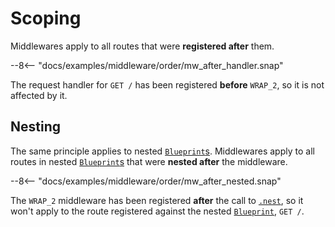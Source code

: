 # Scoping

Middlewares apply to all routes that were **registered after** them.

--8<-- "docs/examples/middleware/order/mw_after_handler.snap"

The request handler for `GET /` has been registered **before** `WRAP_2`, so it is not affected by it.

## Nesting

The same principle applies to nested [`Blueprint`s][Blueprint].
Middlewares apply to all routes in nested [`Blueprint`s][Blueprint] that were **nested after** the middleware.

--8<-- "docs/examples/middleware/order/mw_after_nested.snap"

The `WRAP_2` middleware has been registered **after** the call to [`.nest`][nest],
so it won't apply to the route registered against the nested [`Blueprint`][Blueprint], `GET /`.

[Blueprint]: /api_reference/pavex/blueprint/struct.Blueprint.html
[nest]: /api_reference/pavex/blueprint/struct.Blueprint.html#method.nest
